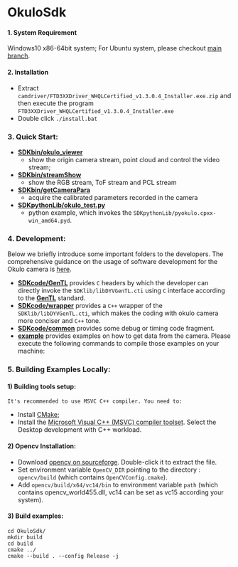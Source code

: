 # OkuloSdk

#### 1. System Requirement

Windows10 x86-64bit system; For Ubuntu system, please checkout [main branch](https://github.com/point-spread/OkuloSdk).

#### 2. Installation

* Extract `camdriver/FTD3XXDriver_WHQLCertified_v1.3.0.4_Installer.exe.zip`
  and then execute the program `FTD3XXDriver_WHQLCertified_v1.3.0.4_Installer.exe`
* Double click `./install.bat`

### 3. Quick Start:

* **[SDKbin/okulo_viewer](https://github.com/point-spread/OkuloSdk/blob/windows/SDKbin/okulo_viewer.exe)**
  * show the origin camera stream, point cloud and control the video stream;
* **[SDKbin/streamShow](https://github.com/point-spread/OkuloSdk/blob/windows/SDKbin/streamShow.exe)**
  * show the RGB stream, ToF stream and PCL stream
* **[SDKbin/getCameraPara](https://github.com/point-spread/OkuloSdk/blob/windows/SDKbin/getCameraPara.exe)**
  * acquire the calibrated parameters recorded in the camera
* **[SDKpythonLib/okulo_test.py](https://github.com/point-spread/OkuloSdk/blob/windows/SDKpythonLib/okulo_test.py)**
  * python example, which invokes the ``SDKpythonLib/pyokulo.cpxx-win_amd64.pyd``.

### 4. Development:

Below we briefly introduce some important folders to the developers. The comprehensive guidance on the usage of software development for the Okulo camera is [here](http://dev.pointspread.cn:82/Okulo_Software_Developer's_Guide.pdf).

* **[SDKcode/GenTL](https://github.com/point-spread/OkuloSdk/tree/windows/SDKcode/GenTL)** provides ``C`` headers by which the developer can directly invoke the ``SDKlib/libDYVGenTL.cti``  using  ``C`` interface according to the **[GenTL](https://www.emva.org/wp-content/uploads/GenICam_GenTL_1_5.pdf)** standard.
* **[SDKcode/wrapper](https://github.com/point-spread/OkuloSdk/tree/windows/SDKcode/wrapper)** provides a ``C++`` wrapper of the ``SDKlib/libDYVGenTL.cti``, which makes the coding with okulo camera more conciser and ``C++`` tone.
* **[SDKcode/common](https://github.com/point-spread/OkuloSdk/tree/windows/SDKcode/common)** provides some debug or timing code fragment.
* **[example](https://github.com/point-spread/OkuloSdk/tree/windows/example)** provides examples on how to get data from the camera. Please execute the following commands to compile those examples on your machine:

### 5. Building Examples Locally:

#### 1) Building tools setup:

    It's recommended to use MSVC C++ compiler. You need to:

- Install [CMake](https://github.com/Kitware/CMake/releases/download/v3.23.2/cmake-3.23.2-windows-x86_64.msi);
- Install the [Microsoft Visual C++ (MSVC) compiler toolset](https://aka.ms/vs/17/release/vs_BuildTools.exe). Select the Desktop development with C++ workload.

#### 2) Opencv Installation:

* Download [opencv on sourceforge](https://udomain.dl.sourceforge.net/project/opencvlibrary/4.5.5/opencv-4.5.5-vc14_vc15.exe). Double-click it to extract the file.
* Set environment variable `OpenCV_DIR` pointing to the directory : `opencv/build` (which contains `OpenCVConfig.cmake`).
* Add `opencv/build/x64/vc14/bin` to environment variable `path` (which contains opencv_world455.dll, vc14 can be set as vc15 according your system).

#### 3) Build examples:

```
cd OkuloSdk/
mkdir build
cd build
cmake ../
cmake --build . --config Release -j 
```
